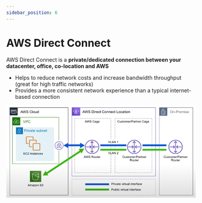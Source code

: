 ```yaml
---
sidebar_position: 6
---
```


# AWS Direct Connect
AWS Direct Connect is a **private/dedicated connection between your datacenter, office, co-location and AWS**
- Helps to reduce network costs and increase bandwidth throughput (great for high traffic networks)
- Provides a more consistent network experience than a typical internet-based connection

![direct connect](./img/direct-connect.png)
